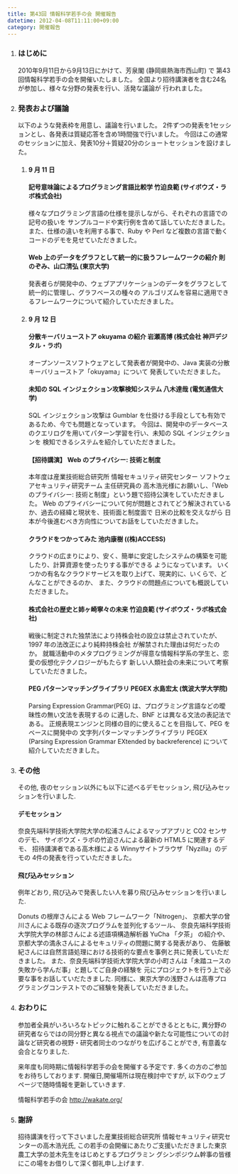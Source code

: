 ```yaml
---
title: 第43回 情報科学若手の会 開催報告
datetime: 2012-04-08T11:11:00+09:00
category: 開催報告
---
```


<div class="entry_body">

1.  ### はじめに

    2010年9月11日から9月13日にかけて、芳泉閣 (静岡県熱海市西山町) で 第43回情報科学若手の会を開催いたしました。 全国より招待講演者を含む24名が参加し、様々な分野の発表を行い、活発な議論が 行われました。

2.  ### 発表および議論

    以下のような発表枠を用意し、議論を行いました。 2件ずつの発表を1セッションとし、各発表は質疑応答を含め1時間強で行いました。 今回はこの通常のセッションに加え、発表10分＋質疑20分のショートセッションを設けました。

    1.  #### 9 月 11 日

        #### 記号意味論によるプログラミング言語比較学 竹迫良範 (サイボウズ・ラボ株式会社)

        様々なプログラミング言語の仕様を提示しながら、それぞれの言語での記号の扱いを サンプルコードや実行例を含めて話していただきました。 また、仕様の違いを利用する事で、Ruby や Perl など複数の言語で動くコードのデモを見せていただきました。

        #### Web 上のデータをグラフとして統一的に扱うフレームワークの紹介 則のぞみ、山口清弘 (東京大学)

        発表者らが開発中の、ウェブアプリケーションのデータをグラフとして統一的に管理し、グラフベースの種々の アルゴリズムを容易に適用できるフレームワークについて紹介していただきました。

    2.  #### 9 月 12 日

        #### 分散キーバリューストア okuyama の紹介 岩瀬高博 (株式会社 神戸デジタル・ラボ)

        オープンソースソフトウェアとして発表者が開発中の、Java 実装の分散キーバリューストア「okuyama」について 発表していただきました。

        #### 未知の SQL インジェクション攻撃検知システム 八木達哉 (電気通信大学)

        SQL インジェクション攻撃は Gumblar を仕掛ける手段としても有効であるため、今でも問題となっています。 今回は、開発中のデータベースのクエリログを用いてパターン学習を行い、未知の SQL インジェクションを 検知できるシステムを紹介していただきました。

        #### 【招待講演】 Web のプライバシー: 技術と制度

        本年度は産業技術総合研究所 情報セキュリティ研究センター ソフトウェアセキュリティ研究チーム 主任研究員の 高木浩光様にお願いし、「Web のプライバシー: 技術と制度」という題で招待公演をしていただきました。 Web のプライバシーについて何が問題とされてどう解決されているか、過去の経緯と現状を、技術面と制度面で 日米の比較を交えながら 日本が今後進むべき方向性についてお話をしていただきました。

        #### クラウドをつかってみた 池内康樹 ((株)ACCESS)

        クラウドの広まりにより、安く、簡単に安定したシステムの構築を可能したり、計算資源を使ったりする事ができる ようになっています。 いくつかの有名なクラウドサービスを取り上げて、現実的に、いくらで、どんなことができるのか、 また、クラウドの問題点についても概説していただきました。

        #### 株式会社の歴史と姉ヶ崎寧々の未来 竹迫良範 (サイボウズ・ラボ株式会社)

        戦後に制定された独禁法により持株会社の設立は禁止されていたが、1997 年の法改正により純粋持株会社 が解禁された理由は何だったのか。 就職活動中のメタプログラミングが得意な情報科学系の学生と、恋愛の仮想化テクノロジーがもたらす 新しい人類社会の未来について考察していただきました。

        #### PEG パターンマッチングライブラリ PEGEX 水島宏太 (筑波大学大学院)

        Parsing Expression Grammar(PEG) は、プログラミング言語などの曖昧性の無い文法を表現するの に適した、BNF とは異なる文法の表記法である。 正規表現エンジンと同様の目的に使えることを目指して、PEG をベースに開発中の 文字列パターンマッチングライブラリ PEGEX (Parsing Expression Grammar EXtended by backreference) について紹介していただきました。

3.  ### その他

    その他, 夜のセッション以外にも以下に述べるデモセッション, 飛び込みセッションを行いました.

    #### デモセッション

    奈良先端科学技術大学院大学の松浦さんによるマップアプリと CO2 センサのデモ、 サイボウズ・ラボの竹迫さんによる最新の HTML5 に関連するデモ、 招待講演者である高木様による Winnyサイトブラウザ「Nyzilla」のデモの 4件の発表を行っていただきました。

    #### 飛び込みセッション

    例年どおり, 飛び込みで発表したい人を募り飛び込みセッションを行いました.

    Donuts の根岸さんによる Web フレームワーク「Nitrogen」、 京都大学の曾川さんによる既存の逐次プログラムを並列化するツール、 奈良先端科学技術大学院大学の林部さんによる述語項構造解析器 YuCha 「夕茶」 の紹介や、京都大学の満永さんによるセキュリティの問題に関する発表があり、 佐藤敏紀さんには自然言語処理における技術的な要点を事例と共に発表していただきました。 また、奈良先端科学技術大学院大学の小町さんは「未踏ユースの失敗から学んだ事」と題してご自身の経験を 元にプロジェクトを行う上で必要な事をお話していだたきました. 同様に、東京大学の浅野さんは高専プログラミングコンテストでのご経験を発表していただきました。

4.  ### おわりに

    参加者全員がいろいろなトピックに触れることができるとともに, 異分野の研究者ならではの同分野と異なる視点での議論や新たな可能性についての討論など研究者の視野・研究者同士のつながりを広げることができ, 有意義な会合となりました.

    来年度も同時期に情報科学若手の会を開催する予定です. 多くの方のご参加をお待ちしております. 開催日,開催場所は現在検討中ですが, 以下のウェブページで随時情報を更新していきます.

    情報科学若手の会 http://wakate.org/

5.  ### 謝辞

    招待講演を行って下さいました産業技術総合研究所 情報セキュリティ研究センターの高木浩光氏, この若手の会開催にあたりご支援いただきました東京農工大学の並木先生をはじめとするプログラミン グシンポジウム幹事の皆様にこの場をお借りして深く御礼申し上げます.

</div>